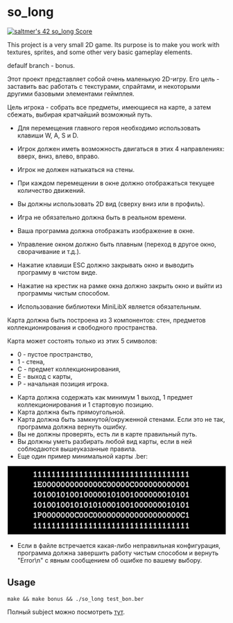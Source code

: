 # so_long

[![saltmer's 42 so_long Score](https://badge42.vercel.app/api/v2/cl1mc7bhg006309kzftm5w40f/project/2240427)](https://github.com/JaeSeoKim/badge42)

This project is a very small 2D game.
Its purpose is to make you work with textures, sprites,
and some other very basic gameplay elements.

defaulf branch - bonus.

Этот проект представляет собой очень маленькую 2D-игру.
Его цель - заставить вас работать с текстурами, спрайтами,
и некоторыми другими базовыми элементами геймплея.

Цель игрока - собрать все предметы, имеющиеся на карте, а затем сбежать,
выбирая кратчайший возможный путь.

- Для перемещения главного героя необходимо использовать клавиши W, A, S и D.
- Игрок должен иметь возможность двигаться в этих 4 направлениях: вверх, вниз, влево, вправо.
- Игрок не должен натыкаться на стены.
- При каждом перемещении в окне должно отображаться текущее количество движений.
- Вы должны использовать 2D вид (сверху вниз или в профиль).
- Игра не обязательно должна быть в реальном времени.


- Ваша программа должна отображать изображение в окне.
- Управление окном должно быть плавным (переход в другое окно, сворачивание и т.д.).
- Нажатие клавиши ESC должно закрывать окно и выводить программу в чистом виде.
- Нажатие на крестик на рамке окна должно закрыть окно и выйти из программы чистым способом.
- Использование библиотеки MiniLibX является обязательным.

Карта должна быть построена из 3 компонентов: стен, предметов коллекционирования и свободного
пространствa.

Карта может состоять только из этих 5 символов:
* 0 - пустое пространство,
* 1 - стена,
* C - предмет коллекционирования,
* E - выход с карты,
* P - начальная позиция игрока.


- Карта должна содержать как минимум 1 выход, 1 предмет коллекционирования и 1 стартовую позицию.
- Карта должна быть прямоугольной.
- Карта должна быть замкнутой/окруженной стенами. Если это не так, программа должна вернуть
ошибку.
- Вы не должны проверять, есть ли в карте правильный путь.
- Вы должны уметь разбирать любой вид карты, если в ней соблюдаются вышеуказанные правила.
- Еще один пример минимальной карты .ber:
<img src="map.png">

- Если в файле встречается какая-либо неправильная конфигурация, программа должна
завершить работу чистым способом и вернуть "Error\n" с явным сообщением об ошибке по вашему выбору.

## Usage

```
make && make bonus && ./so_long test_bon.ber
```

Полный subject можно посмотреть <a href="./en.subject.pdf">тут</a>.
